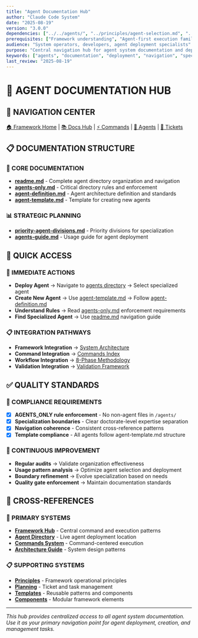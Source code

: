 ```yaml
---
title: "Agent Documentation Hub"
author: "Claude Code System"
date: "2025-08-19"
version: "3.0.0"
dependencies: ["../../agents/", "../principles/agent-selection.md", "../architecture/system-architecture-overview.md"]
prerequisites: ["Framework understanding", "Agent-first execution familiarity"]
audience: "System operators, developers, agent deployment specialists"
purpose: "Central navigation hub for agent system documentation and deployment guidance"
keywords: ["agents", "documentation", "deployment", "navigation", "specialization"]
last_review: "2025-08-19"
---
```


# 🤖 AGENT DOCUMENTATION HUB

## 🎯 NAVIGATION CENTER

[🏠 Framework Home](../../CLAUDE.md) | [📚 Docs Hub](../index.md) | [⚡ Commands](../../commands/index.md) | [🤖 Agents](../../agents/) | [🎫 Tickets](../planning/TICKET_REGISTRY.md)

## 📋 DOCUMENTATION STRUCTURE

### 🔧 CORE DOCUMENTATION
- **[readme.md](readme.md)** - Complete agent directory organization and navigation
- **[agents-only.md](agents-only.md)** - Critical directory rules and enforcement
- **[agent-definition.md](agent-definition.md)** - Agent architecture definition and standards
- **[agent-template.md](agent-template.md)** - Template for creating new agents

### 📊 STRATEGIC PLANNING
- **[priority-agent-divisions.md](priority-agent-divisions.md)** - Priority divisions for specialization
- **[agents-guide.md](agents-guide.md)** - Usage guide for agent deployment

## 🎯 QUICK ACCESS

### 🚀 IMMEDIATE ACTIONS
- **Deploy Agent** → Navigate to [agents directory](../../agents/) → Select specialized agent
- **Create New Agent** → Use [agent-template.md](agent-template.md) → Follow [agent-definition.md](agent-definition.md)
- **Understand Rules** → Read [agents-only.md](agents-only.md) enforcement requirements
- **Find Specialized Agent** → Use [readme.md](readme.md) navigation guide

### 📋 INTEGRATION PATHWAYS
- **Framework Integration** → [System Architecture](../architecture/system-architecture-overview.md)
- **Command Integration** → [Commands Index](../../commands/index.md)
- **Workflow Integration** → [8-Phase Methodology](../principles/workflow.md)
- **Validation Integration** → [Validation Framework](../principles/validation.md)

## ✅ QUALITY STANDARDS

### 🎯 COMPLIANCE REQUIREMENTS
- [x] **AGENTS_ONLY rule enforcement** - No non-agent files in `/agents/`
- [x] **Specialization boundaries** - Clear doctorate-level expertise separation
- [x] **Navigation coherence** - Consistent cross-reference patterns
- [x] **Template compliance** - All agents follow agent-template.md structure

### 🔄 CONTINUOUS IMPROVEMENT
- **Regular audits** → Validate organization effectiveness
- **Usage pattern analysis** → Optimize agent selection and deployment
- **Boundary refinement** → Evolve specialization based on needs
- **Quality gate enforcement** → Maintain documentation standards

## 🔗 CROSS-REFERENCES

### 🎯 PRIMARY SYSTEMS
- **[Framework Hub](../../CLAUDE.md)** - Central command and execution patterns
- **[Agent Directory](../../agents/)** - Live agent deployment location
- **[Commands System](../../commands/index.md)** - Command-centered execution
- **[Architecture Guide](../architecture/)** - System design patterns

### 📋 SUPPORTING SYSTEMS
- **[Principles](../principles/)** - Framework operational principles
- **[Planning](../planning/)** - Ticket and task management
- **[Templates](../templates/)** - Reusable patterns and components
- **[Components](../components/)** - Modular framework elements

---

*This hub provides centralized access to all agent system documentation. Use it as your primary navigation point for agent deployment, creation, and management tasks.*